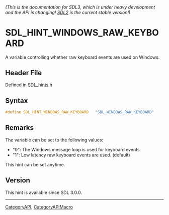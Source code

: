 ###### (This is the documentation for SDL3, which is under heavy development and the API is changing! [SDL2](https://wiki.libsdl.org/SDL2/) is the current stable version!)
# SDL_HINT_WINDOWS_RAW_KEYBOARD

A variable controlling whether raw keyboard events are used on Windows.

## Header File

Defined in [SDL_hints.h](https://github.com/libsdl-org/SDL/blob/main/include/SDL3/SDL_hints.h)

## Syntax

```c
#define SDL_HINT_WINDOWS_RAW_KEYBOARD   "SDL_WINDOWS_RAW_KEYBOARD"
```

## Remarks

The variable can be set to the following values:

- "0": The Windows message loop is used for keyboard events.
- "1": Low latency raw keyboard events are used. (default)

This hint can be set anytime.

## Version

This hint is available since SDL 3.0.0.

----
[CategoryAPI](CategoryAPI), [CategoryAPIMacro](CategoryAPIMacro)

